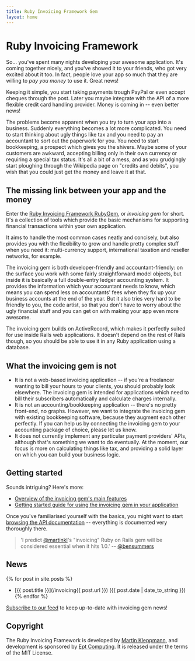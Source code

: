 ```yaml
---
title: Ruby Invoicing Framework Gem
layout: home
---
```


Ruby Invoicing Framework
========================

So... you've spent many nights developing your awesome application. It's coming
together nicely, and you've showed it to your friends, who got very excited about it
too. In fact, people love your app so much that they are willing to *pay you money*
to use it. Great news!

Keeping it simple, you start taking payments trough PayPal or even accept cheques
through the post. Later you maybe integrate with the API of a more flexible credit
card handling provider. Money is coming in -- even better news!

The problems become apparent when you try to turn your app into a business. Suddenly
everything becomes a lot more complicated. You need to start thinking about ugly
things like tax and you need to pay an accountant to sort out the paperwork for you.
You need to start bookkeeping, a prospect which gives you the shivers. Maybe some of
your customers are awkward, accepting billing only in their own currency or requiring
a special tax status. It's all a bit of a mess, and as you grudgingly start
ploughing through the Wikipedia page on "credits and debits", you wish that you
could just get the money and leave it at that.


The missing link between your app and the money
-----------------------------------------------

Enter the [Ruby Invoicing Framework RubyGem](http://ept.github.com/invoicing/),
or *invoicing gem* for short. It's a collection of tools which provide the basic
mechanisms for supporting financial transactions within your own application.

It aims to handle the most common cases neatly and concisely, but also provides
you with the flexibility to grow and handle pretty complex stuff when you need
it: multi-currency support, international taxation and reseller networks, for
example.

The invoicing gem is both developer-friendly and accountant-friendly: on the
surface you work with some fairly straightforward model objects, but inside it
is basically a full double-entry ledger accounting system. It provides the
information which your accountant needs to know, which means you can spend
less on accountants' fees when they fix up your business accounts at the end
of the year. But it also tries very hard to be friendly to you, the code artist,
so that you don't have to worry about the ugly financial stuff and you can get
on with making your app even more awesome.

The invoicing gem builds on ActiveRecord, which makes it perfectly suited for
use inside Rails web applications. It doesn't depend on the rest of Rails though,
so you should be able to use it in any Ruby application using a database.


What the invoicing gem is not
-----------------------------

* It is not a web-based invoicing application -- if you're a freelancer wanting
  to bill your hours to your clients, you should probably look elsewhere. The
  invoicing gem is intended for applications which need to bill their subscribers
  automatically and calculate charges internally.
* It is not an accounting/bookkeeping application -- there's no pretty front-end,
  no graphs. However, we want to integrate the invoicing gem with existing
  bookkeeping software, because they augment each other perfectly. If you can help
  us by connecting the invoicing gem to your accounting package of choice, please
  let us know.
* It does not currently implement any particular payment providers' APIs, although
  that's something we want to do eventually. At the moment, our focus is more on
  calculating things like tax, and providing a solid layer on which you can build
  your business logic.


Getting started
---------------

Sounds intriguing? Here's more:
* [Overview of the invoicing gem's main features](overview.html)
* [Getting started guide for using the invoicing gem in your application](getting_started.html)

Once you've familiarised yourself with the basics, you might want to start
[browsing the API documentation](http://invoicing.rubyforge.org/doc/) --
everything is documented very thoroughly there.

> 'I predict [@martinkl](http://twitter.com/martinkl)'s "invoicing" Ruby on Rails
> gem will be considered essential when it hits 1.0.' --
> [@bensummers](http://twitter.com/bensummers/status/1199722134)

News
----

{% for post in site.posts %}
* [{{ post.title }}](/invoicing{{ post.url }}) ({{ post.date | date_to_string }})
{% endfor %}

[Subscribe to our feed](http://feeds2.feedburner.com/invoicing) to keep up-to-date
with invoicing gem news!


Copyright
---------

The Ruby Invoicing Framework is developed by [Martin Kleppmann](http://www.yes-no-cancel.co.uk),
and development is sponsored by [Ept Computing](http://www.eptcomputing.com). It is
released under the terms of the MIT License.
